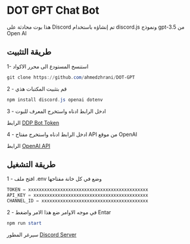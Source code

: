 #  DOT GPT Chat Bot

هذا بوت محادثة على Discord تم إنشاؤه باستخدام discord.js ونموذج gpt-3.5 من Open AI


## طريقة التثبيت
1- استنسخ المستودع الى محرر الاكواد 
```powershell
git clone https://github.com/ahmedzhrani/DOT-GPT
```

2 - قم بتثبيت المكتبات هذي
```powershell
npm install discord.js openai dotenv
```

3 - ادخل الرابط ادناه واستخرج المعرف للبوت

الرابط [DDP Bot Token](https://discord.com/developers/applications)


4 - ادخل الرابط ادناه واستخرج مفتاح API من موقع OpenAI

الرابط [OpenAI API](https://platform.openai.com/account/api-keys)



## طريقة التشغيل

1 - افتح ملف .env وضع في كل خانة مفتاحها 
```javascript
TOKEN = xxxxxxxxxxxxxxxxxxxxxxxxxxxxxxxxxxxxxxxxxxxxx
API_KEY = xxxxxxxxxxxxxxxxxxxxxxxxxxxxxxxxxxxxxxxxxxx
CHANNEL_ID = xxxxxxxxxxxxxxxxxxxxxxxxxxxxxxxxxxxxxxxx
```

2 - في موجه الاوامر ضع هذا الامر واضغط Entar
```powershell
npm run start
```

سيرغر المطور 
[Discord Server](https://discord.gg/mGs8rAqtv5)

